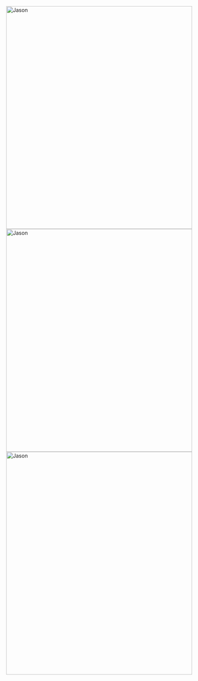 
  <img src="c:\Users\Emilian\Downloads\jasson.jfif" alt="Jason" width="500" height="600">
  <img src="c:\Users\Emilian\Downloads\jasson.jfif" alt="Jason" width="500" height="600">
  <img src="c:\Users\Emilian\Downloads\jasson.jfif" alt="Jason" width="500" height="600">
